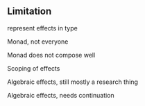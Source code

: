 ## Limitation
<p class="fragment fade-in" align="left">represent effects in type</p>
<p class="fragment fade-in" align="left">Monad, not everyone</p>
<p class="fragment fade-in" align="left">Monad does not compose well</p>
<p class="fragment fade-in" align="left">Scoping of effects</p>
<p class="fragment fade-in" align="left">Algebraic effects, still mostly a research thing</p>
<p class="fragment fade-in" align="left">Algebraic effects, needs continuation</p>